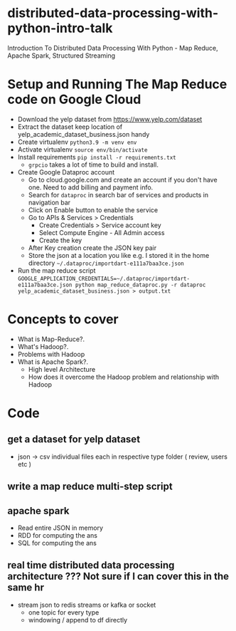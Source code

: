 # distributed-data-processing-with-python-intro-talk
Introduction To Distributed Data Processing With Python - Map Reduce, Apache Spark, Structured Streaming

# Setup and Running The Map Reduce code on Google Cloud
  - Download the yelp dataset from https://www.yelp.com/dataset 
  - Extract the dataset keep location of yelp_academic_dataset_business.json handy
  - Create virtualenv `python3.9 -m venv env`
  - Activate virtualenv `source env/bin/activate`
  - Install requirements `pip install -r requirements.txt` 
    - `grpcio` takes a lot of time to build and install.
  - Create Google Dataproc account 
    - Go to cloud.google.com and create an account if you don't have one. Need to add billing and payment info.
    - Search for `dataproc` in search bar of services and products in navigation bar
    - Click on Enable button to enable the service
    - Go to APIs & Services > Credentials
      - Create Credentials  > Service account key 
      - Select Compute Engine - All Admin access
      - Create the key
    - After Key creation create the JSON key pair
    - Store the json at a location you like e.g. I stored it in the home directory `~/.dataproc/importdart-e111a7baa3ce.json` 
  - Run the map reduce script 
      `GOOGLE_APPLICATION_CREDENTIALS=~/.dataproc/importdart-e111a7baa3ce.json python map_reduce_dataproc.py -r dataproc  yelp_academic_dataset_business.json > output.txt`

# Concepts to cover
  - What is Map-Reduce?.
  - What's Hadoop?.
  - Problems with Hadoop
  - What is Apache Spark?. 
    - High level Architecture 
    - How does it overcome the Hadoop problem and relationship with Hadoop

# Code 
## get a dataset for yelp dataset 
  - json -> csv individual files each in respective type folder ( review, users etc )
  
## write a map reduce multi-step script
## apache spark
   - Read entire JSON in memory
   - RDD for computing the ans
   - SQL for computing the ans
## real time distributed data processing architecture ??? Not sure if I can cover this in the same hr

  - stream json to redis streams or kafka or socket
    - one topic for every type
    - windowing / append to df directly
